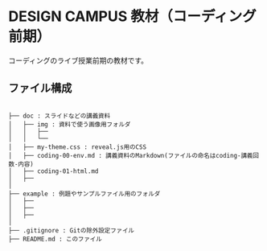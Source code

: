 # DESIGN CAMPUS 教材（コーディング前期）

コーディングのライブ授業前期の教材です。  

## ファイル構成
```

├── doc : スライドなどの講義資料
│   ├── img : 資料で使う画像用フォルダ
│   │   ├── 
│   │   └── 
│   ├── my-theme.css : reveal.js用のCSS
│   ├── coding-00-env.md : 講義資料のMarkdown(ファイルの命名はcoding-講義回数-内容)
│   ├── coding-01-html.md
│   ├── 
│
├── example : 例題やサンプルファイル用のフォルダ
│   ├── 
│   ├── 
│   ├── 
│
├── .gitignore : Gitの除外設定ファイル
├── README.md : このファイル


```